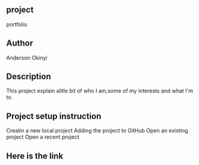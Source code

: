 ## project
portfolio
## Author
Anderson Okinyi
## Description
This project explain alitle bit of who I am,some of my interests and what I'm to.
## Project setup instruction
Creatin a new local project
Adding the project to GitHub
Open an existing project
Open a recent project
## Here is the link